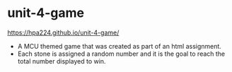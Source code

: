 # unit-4-game
https://hpa224.github.io/unit-4-game/
- A MCU themed game that was created as part of an html assignment.
- Each stone is assigned a random number and it is the goal to reach the total number displayed to win.
